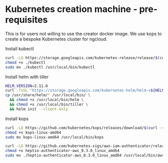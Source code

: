 # Kubernetes creation machine - pre-requisites

This is for users not willing to use the creator docker image. We use kops to create a bespoke Kubernetes cluster for ngcloud.

Install kubectl

```bash
curl -LO https://storage.googleapis.com/kubernetes-release/release/$(curl -s https://storage.googleapis.com/kubernetes-release/release/stable.txt)/bin/darwin/amd64/kubectl
chmod +x ./kubectl
sudo mv ./kubectl /usr/local/bin/kubectl
```

Install helm with tiller

```bash
HELM_VERSION=2.11.0
curl -fsSL "https://storage.googleapis.com/kubernetes-helm/helm-v${HELM_VERSION}-linux-amd64.tar.gz" | tar -xzC /usr/share/helm --strip-components=1
cp /usr/share/helm/* /usr/local/bin/ \
  && chmod +x /usr/local/bin/helm \
  && chmod +x /usr/local/bin/tiller \
  && helm init --client-only
```

Install kops

```bash
curl -LO https://github.com/kubernetes/kops/releases/download/$(curl -s https://api.github.com/repos/kubernetes/kops/releases/latest | grep tag_name | cut -d '"' -f 4)/kops-linux-amd64
chmod +x kops-linux-amd64
sudo mv kops-linux-amd64 /usr/local/bin/kops
```

```bash
curl -LO https://github.com/kubernetes-sigs/aws-iam-authenticator/releases/download/v0.3.0/heptio-authenticator-aws_0.3.0_linux_amd64
chmod +x heptio-authenticator-aws_0.3.0_linux_amd64
sudo mv ./heptio-authenticator-aws_0.3.0_linux_amd64 /usr/local/bin/aws-iam-authenticator
```
